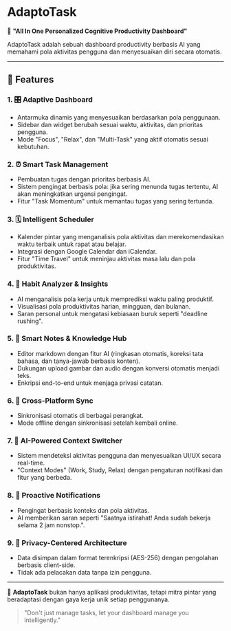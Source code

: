 # AdaptoTask

🧠 **"All In One Personalized Cognitive Productivity Dashboard"**

AdaptoTask adalah sebuah dashboard productivity berbasis AI yang memahami pola aktivitas pengguna dan menyesuaikan diri secara otomatis.

---

## 🌟 **Features**

### 1. 🎛️ **Adaptive Dashboard**
- Antarmuka dinamis yang menyesuaikan berdasarkan pola penggunaan.
- Sidebar dan widget berubah sesuai waktu, aktivitas, dan prioritas pengguna.
- Mode "Focus", "Relax", dan "Multi-Task" yang aktif otomatis sesuai kebutuhan.

### 2. ⏰ **Smart Task Management**
- Pembuatan tugas dengan prioritas berbasis AI.
- Sistem pengingat berbasis pola: jika sering menunda tugas tertentu, AI akan meningkatkan urgensi pengingat.
- Fitur "Task Momentum" untuk memantau tugas yang sering tertunda.

### 3. 🗓️ **Intelligent Scheduler**
- Kalender pintar yang menganalisis pola aktivitas dan merekomendasikan waktu terbaik untuk rapat atau belajar.
- Integrasi dengan Google Calendar dan iCalendar.
- Fitur "Time Travel" untuk meninjau aktivitas masa lalu dan pola produktivitas.

### 4. 🧠 **Habit Analyzer & Insights**
- AI menganalisis pola kerja untuk memprediksi waktu paling produktif.
- Visualisasi pola produktivitas harian, mingguan, dan bulanan.
- Saran personal untuk mengatasi kebiasaan buruk seperti "deadline rushing".

### 5. 📝 **Smart Notes & Knowledge Hub**
- Editor markdown dengan fitur AI (ringkasan otomatis, koreksi tata bahasa, dan tanya-jawab berbasis konten).
- Dukungan upload gambar dan audio dengan konversi otomatis menjadi teks.
- Enkripsi end-to-end untuk menjaga privasi catatan.

### 6. 📲 **Cross-Platform Sync**
- Sinkronisasi otomatis di berbagai perangkat.
- Mode offline dengan sinkronisasi setelah kembali online.

### 7. 🤖 **AI-Powered Context Switcher**
- Sistem mendeteksi aktivitas pengguna dan menyesuaikan UI/UX secara real-time.
- "Context Modes" (Work, Study, Relax) dengan pengaturan notifikasi dan fitur yang berbeda.

### 8. 🔔 **Proactive Notifications**
- Pengingat berbasis konteks dan pola aktivitas.
- AI memberikan saran seperti "Saatnya istirahat! Anda sudah bekerja selama 2 jam nonstop.".

### 9. 🔐 **Privacy-Centered Architecture**
- Data disimpan dalam format terenkripsi (AES-256) dengan pengolahan berbasis client-side.
- Tidak ada pelacakan data tanpa izin pengguna.

---

🚀 **AdaptoTask** bukan hanya aplikasi produktivitas, tetapi mitra pintar yang beradaptasi dengan gaya kerja unik setiap penggunanya.

> "Don't just manage tasks, let your dashboard manage you intelligently."


